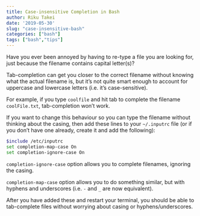 ```yaml
---
title: Case-insensitive Completion in Bash
author: Riku Takei
date: '2019-05-30'
slug: "case-insensitive-bash"
categories: ["bash"]
tags: ["bash","tips"]
---
```


Have you ever been annoyed by having to re-type a file you are looking for,
just because the filename contains capital letter(s)?

Tab-completion can get you closer to the correct filename without knowing what
the actual filename is, but it’s not quite smart enough to account for
uppercase and lowercase letters (i.e. it’s case-sensitive).

For example, if you type `coolfile` and hit tab to complete the filename
`coolFile.txt`, tab-completion won’t work.

If you want to change this behaviour so you can type the filename without
thinking about the casing, then add these lines to your `~/.inputrc` file (or if
you don’t have one already, create it and add the following):

``` bash
$include /etc/inputrc
set completion-map-case On
set completion-ignore-case On
```

`completion-ignore-case` option allows you to complete filenames, ignoring the
casing.

`completion-map-case` option allows you to do something similar, but with
hyphens and underscores (i.e. `-` and `_` are now equivalent).

After you have added these and restart your terminal, you should be able to
tab-complete files without worrying about casing or hyphens/underscores.

